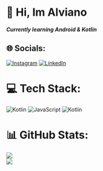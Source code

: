 # 👋 Hi, Im Alviano
##### Currently learning Android & Kotlin 



## 🌐 Socials:
[![Instagram](https://img.shields.io/badge/Instagram-%23E4405F.svg?logo=Instagram&logoColor=white)](https://instagram.com/mdalviano) [![LinkedIn](https://img.shields.io/badge/LinkedIn-%230077B5.svg?logo=linkedin&logoColor=white)](https://linkedin.com/in/m-detryalviano-maharandi-4222bb312) 



# 💻 Tech Stack:
![Kotlin](https://img.shields.io/badge/kotlin-%8FF421F6.svg?style=for-the-badge&logo=kotlin&logoColor=black) ![JavaScript](https://img.shields.io/badge/aksara_jawa-%23323330.svg?style=for-the-badge&logo=javascript&logoColor=%23F7DF1E) ![Kotlin](https://img.shields.io/badge/bahasa_k-%23F901FF.svg?style=for-the-badge&logo=php&logoColor=blue)


# 📊 GitHub Stats:
![](https://github-readme-streak-stats.herokuapp.com/?user=MDAlviano&theme=dark&hide_border=false)<br/>
![](https://github-readme-stats.vercel.app/api/top-langs/?username=MDAlviano&theme=dark&hide_border=false&include_all_commits=false&count_private=false&layout=compact)

<!-- Proudly created with GPRM ( https://gprm.itsvg.in ) -->
<!-- Proudly created with GPRM ( https://gprm.itsvg.in ) -->

<!-- Proudly created with GPRM ( https://gprm.itsvg.in ) -->
<!-- Proudly created with GPRM ( https://gprm.itsvg.in ) -->

<!-- Proudly created with GPRM ( https://gprm.itsvg.in ) -->

<!-- Proudly created with GPRM ( https://gprm.itsvg.in ) -->

<!---
MDAlviano/MDAlviano is a ✨ special ✨ repository because its `README.md` (this file) appears on your GitHub profile.
You can click the Preview link to take a look at your changes.
--->
